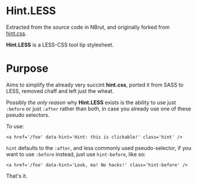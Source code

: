 Hint.LESS
=========

Extracted from the source code in NBrut, and originally forked from [hint.css](https://github.com/chinchang/hint.css).

**Hint.LESS** is a LESS-CSS tool tip stylesheet.

Purpose
=======

Aims to simplify the already very succint **hint.css**, ported it from SASS to LESS, removed chaff and left just the wheat.

Possibly _the only reason_ why **Hint.LESS** exists is the ability to use just `:before` or just `:after` rather than both, in case you already use one of these pseudo selectors.

To use:

    <a href='/foo' data-hint='Hint: this is clickable!' class='hint' />
	
`hint` defaults to the `:after`, and less commonly used pseudo-selector, if you want to use `:before` instead, just use `hint-before`, like so:

    <a href='/foo' data-hint='Look, ma! No hacks!' class='hint-before' />
	
That's it.